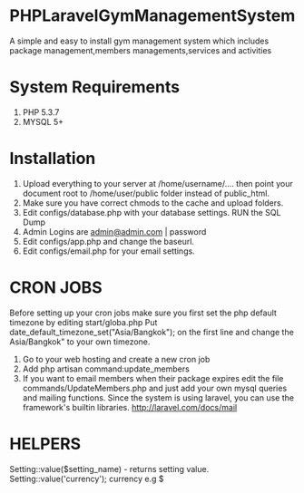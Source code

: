 PHPLaravelGymManagementSystem
=============================

A simple and easy to install gym management system which includes package management,members managements,services and activities

System Requirements
=============================
1. PHP 5.3.7
2. MYSQL 5+

Installation
=============================
1. Upload everything to your server at /home/username/.... then point your document root to /home/user/public folder instead of public_html. 
2. Make sure you have correct chmods to the cache and upload folders.
3. Edit configs/database.php with your database settings. RUN the SQL Dump 
4. Admin Logins are admin@admin.com | password
5. Edit configs/app.php and change the baseurl.
6. Edit configs/email.php for your email settings. 

CRON JOBS
=============================
Before setting up your cron jobs make sure you first set the php default timezone by editing start/globa.php 
Put date_default_timezone_set("Asia/Bangkok"); on the first line and change the Asia/Bangkok" to your own timezone.

1. Go to your web hosting and create a new cron job
2. Add php artisan command:update_members
3. If you want to email members when their package expires edit the file commands/UpdateMembers.php and just add
your own mysql queries and mailing functions. Since the system is using laravel, you can use the framework's builtin
libraries. http://laravel.com/docs/mail

HELPERS
=============================
Setting::value($setting_name) - returns setting value.
Setting::value('currency'); currency e.g $

